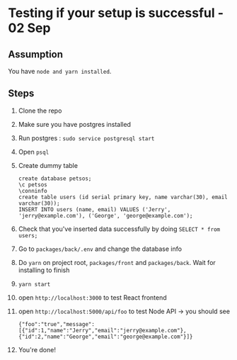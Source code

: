 # Testing if your setup is successful - 02 Sep

## Assumption
You have `node and yarn installed`.

## Steps
1. Clone the repo
2. Make sure you have postgres installed
3. Run postgres : `sudo service postgresql start`
4. Open `psql`
5. Create dummy table

    ```
    create database petsos;
    \c petsos
    \conninfo
    create table users (id serial primary key, name varchar(30), email varchar(30));
    INSERT INTO users (name, email) VALUES ('Jerry', 'jerry@example.com'), ('George', 'george@example.com');
    ```

6. Check that you've inserted data successfully by doing `SELECT * from users;`
7. Go to `packages/back/.env` and change the database info
8. Do `yarn` on project root, `packages/front` and `packages/back`. Wait for installing to finish
9. `yarn start`
10. open `http://localhost:3000` to test React frontend
11. open `http://localhost:5000/api/foo` to test Node API -> you should see

    ```
    {"foo":"true","message":[{"id":1,"name":"Jerry","email":"jerry@example.com"},{"id":2,"name":"George","email":"george@example.com"}]}
    ```
12. You're done!
